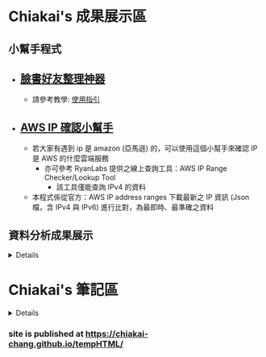 # Chiakai's 成果展示區

## 小幫手程式
* ## [臉書好友整理神器](https://colab.research.google.com/drive/1JCgq0qmmsAtfuICuyk_CciQVjgSfKZ33?usp=sharing)
  * 請參考教學: [使用指引](https://drive.google.com/file/d/1KI8intBMvUYx2rTMgFi2utGGM6oxEH0i/view)
* ## [AWS IP 確認小幫手](https://colab.research.google.com/drive/1T7vX0L2gs9VCNzwzSpvsI84rGTFRXl3R?usp=sharing)
  *  若大家有遇到 ip 是 amazon (亞馬遜) 的，可以使用這個小幫手來確認 IP 是 AWS 的什麼雲端服務
     * 亦可參考 RyanLabs 提供之線上查詢工具：AWS IP Range Checker/Lookup Tool
       * 該工具僅能查詢 IPv4 的資料
  * 本程式係從官方：AWS IP address ranges 下載最新之 IP 資訊 (Json 檔，含 IPv4 與 IPv6) 進行比對，為最即時、最準確之資料

## 資料分析成果展示
 <details> <summary展開</summary>
 
* ## 模擬「臺中地區博奕熱區變化趨勢」地圖 (可篩選)
  ### [https://chiakai-chang.github.io/tempHTML/GBplaceVarifyMap(201601~202012).html](https://chiakai-chang.github.io/tempHTML/GBplaceVarifyMap(201601~202012).html)

* ## 模擬「臺中地區博奕熱區變化趨勢」地圖 (純看變化)
  ### [https://chiakai-chang.github.io/tempHTML/GBplaceVarifyMap(201601~202012).html](https://chiakai-chang.github.io/tempHTML/GBplaceVarifyMap(201601~202012).html)

* ## 模擬「疫調個案活動軌跡」地圖 (可篩叢集)
  ### [https://chiakai-chang.github.io/tempHTML/demo1.html](https://chiakai-chang.github.io/tempHTML/demo1.html)

* ## 「110報案關鍵字」詞雲 (By 戰隊長:徐思勤)
  ### [https://chiakai-chang.github.io/tempHTML/key110.html](https://chiakai-chang.github.io/tempHTML/key110.html)

* ## 「e化報案」關鍵字詞雲 (By 戰隊長:徐思勤)
  ### [https://chiakai-chang.github.io/tempHTML/keyE.html](https://chiakai-chang.github.io/tempHTML/keyE.html)
 </details> 

# Chiakai's 筆記區
 <details> <summary展開</summary>
 
* ## 資安事件調查處理 (20211206~20211208)
  ### Day 1：[https://hackmd.io/@chiakai/SecurityCLass_1](https://hackmd.io/@chiakai/SecurityCLass_1)
  ### Day 2：[https://hackmd.io/@chiakai/SecurityCLass_2](https://hackmd.io/@chiakai/SecurityCLass_2)
  ### Day 3：[https://hackmd.io/@chiakai/SecurityCLass_3](https://hackmd.io/@chiakai/SecurityCLass_3)
 </details> 

### site is published at https://chiakai-chang.github.io/tempHTML/

